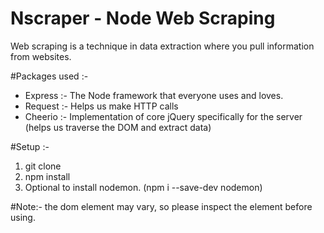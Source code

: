 # Nscraper - Node Web Scraping
Web scraping is a technique in data extraction where you pull information from websites.

#Packages used :-
<ul>
<li>Express :- The Node framework that everyone uses and loves.</li>
<li>Request :- Helps us make HTTP calls</li>
<li>Cheerio :- Implementation of core jQuery specifically for the server (helps us traverse the DOM and extract data)</li>
</ul>

#Setup :-
1) git clone
2) npm install
3) Optional to install nodemon. (npm i --save-dev nodemon)

#Note:-
the dom element may vary, so please inspect the element before using. 